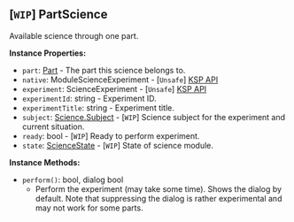 ## \[`WIP`\] PartScience

Available science through one part.


**Instance Properties:**
- `part`: [Part](PartBase.md) - The part this science belongs to.
- `native`: ModuleScienceExperiment - \[`Unsafe`\] [KSP API](https://kerbalspaceprogram.com/api/class_module_science_experiment.html)
- `experiment`: ScienceExperiment - \[`Unsafe`\] [KSP API](https://kerbalspaceprogram.com/api/class_science_experiment.html)
- `experimentId`: string - Experiment ID.
- `experimentTitle`: string - Experiment title.
- `subject`: [Science.Subject](../API/Science.Subject.md) - \[`WIP`\] Science subject for the experiment and current situation.
- `ready`: bool - \[`WIP`\] Ready to perform experiment.
- `state`: [ScienceState](ScienceState.md) - \[`WIP`\] State of science module.

**Instance Methods:**
- `perform()`: bool, dialog bool
  - Perform the experiment (may take some time). Shows the dialog by default. Note that suppressing the dialog is rather experimental and may not work for some parts.
